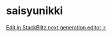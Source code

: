 # saisyunikki

[Edit in StackBlitz next generation editor ⚡️](https://stackblitz.com/~/github.com/jinjinsansan/saisyunikki)